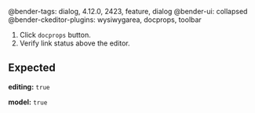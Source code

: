 @bender-tags: dialog, 4.12.0, 2423, feature, dialog
@bender-ui: collapsed
@bender-ckeditor-plugins: wysiwygarea, docprops, toolbar

1. Click `docprops` button.
2. Verify link status above the editor.

## Expected

**editing:** `true`

**model:** `true`
